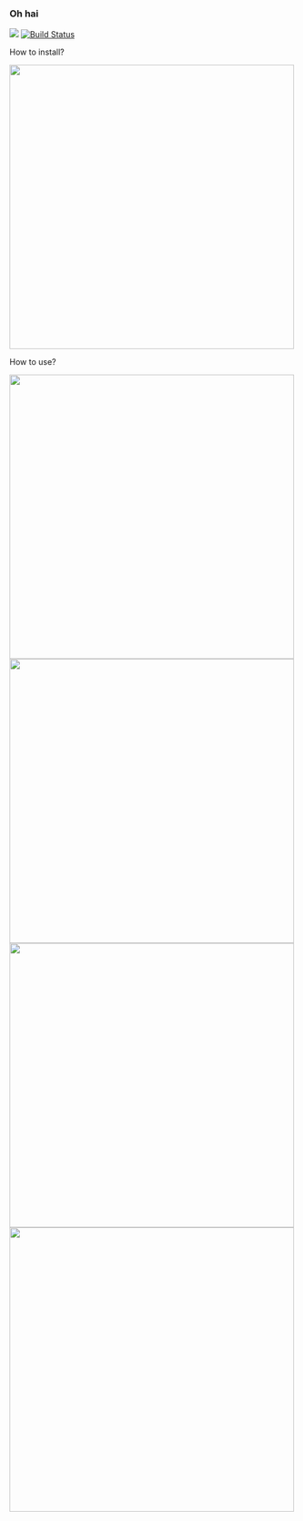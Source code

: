 <h3>Oh hai</h3>

<a href="https://codeclimate.com/github/Ashe3/frontend-project-lvl1/maintainability"><img src="https://api.codeclimate.com/v1/badges/f7d648f3355ae58e8c15/maintainability" /></a>   [![Build Status](https://travis-ci.org/Ashe3/frontend-project-lvl1.svg?branch=master)](https://travis-ci.org/Ashe3/frontend-project-lvl1)

<p>How to install?</p>
<a href="https://asciinema.org/a/rmuTj294TeOEgGbVHC0LX3Ujv"><img src="https://asciinema.org/a/rmuTj294TeOEgGbVHC0LX3Ujv.png" width="500" height="500"/></a>
<p>How to use?</p>
<a href="https://asciinema.org/a/aFH7RElxJRADKAP8z16S0YvJK"><img src="https://asciinema.org/a/aFH7RElxJRADKAP8z16S0YvJK.png" width="500" height="500"/></a>
<a href="https://asciinema.org/a/0Uor3NqiOplaPokBB8Ky4E267"><img src="https://asciinema.org/a/0Uor3NqiOplaPokBB8Ky4E267.png" width="500" height="500"/></a>
<a href="https://asciinema.org/a/iBTJS5xcgOSfpxOhAFXpgz31y"><img src="https://asciinema.org/a/iBTJS5xcgOSfpxOhAFXpgz31y.png" width="500" height="500"/></a>
<a href="https://asciinema.org/a/dGFgtN322nJd1Z8ahRRP8cahK"><img src="https://asciinema.org/a/dGFgtN322nJd1Z8ahRRP8cahK.png" width="500" height="500"/></a>